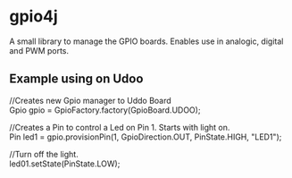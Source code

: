 # gpio4j

A small library to manage the GPIO boards. Enables use in analogic, digital and PWM ports.

## Example using on Udoo

//Creates new Gpio manager to Uddo Board  
Gpio gpio = GpioFactory.factory(GpioBoard.UDOO);

//Creates a Pin to control a Led on Pin 1. Starts with light on.  
Pin led1 = gpio.provisionPin(1, GpioDirection.OUT, PinState.HIGH, "LED1");

//Turn off the light.  
led01.setState(PinState.LOW);

